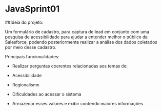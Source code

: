 # JavaSprint01

##Ideia do projeto: 

Um formulário de cadastro, para captura de lead em conjunto com uma pesquisa de acessibilidade para ajudar a entender melhor o público da Salesforce, podendo posteriormente realizar a análise dos dados coletados por meio desse cadastro.

Principais funcionalidades:

- Realizar perguntas coerentes relacionadas aos temas de:

- Acessibilidade 

- Regionalismo

- Dificuldades ao acessar o sistema

- Armazenar esses valores e exibir contendo maiores informações
